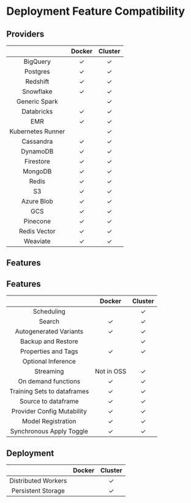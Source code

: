 # Deployment Feature Compatibility
## Providers
|                   |       Docker       |  Cluster  |
|:-----------------:|:------------------:|:---------:|
|     BigQuery      |       &check;      |     &check;     |
|     Postgres      | &check; |     &check;     |
|     Redshift      | &check; |     &check;     |
|     Snowflake     | &check; |     &check;     |
|   Generic Spark   |                    |     &check;     |
|    Databricks     | &check; |     &check;     |
|        EMR        | &check; |     &check;     |
| Kubernetes Runner |                    |     &check;     |
|     Cassandra     | &check; |     &check;     |
|     DynamoDB      | &check; |     &check;     |
|     Firestore     | &check; |     &check;     |
|      MongoDB      | &check; |     &check;     |
|       Redis       | &check; |     &check;     |
|        S3         | &check; |     &check;     |
|    Azure Blob     | &check; |     &check;     |
|        GCS        | &check; |     &check;     |
|     Pinecone      | &check; |     &check;     |
|   Redis Vector    | &check; |     &check;     |
|     Weaviate      | &check; |     &check;     |


## Features
## Features
|                               |    Docker    |  Cluster  |
|:-----------------------------:|:------------:|:---------:|
|          Scheduling           |              |     &check;     |
|            Search             |      &check;       |     &check;     |
|    Autogenerated Variants     |      &check;       |     &check;     |
|      Backup and Restore       |              |     &check;     |
|      Properties and Tags      |      &check;       |     &check;     |
|      Optional Inference       |              |           |
|           Streaming           |  Not in OSS  |     &check;     |
|      On demand functions      |      &check;       |     &check;     |
|  Training Sets to dataframes  |      &check;       |     &check;     |
|      Source to dataframe      |      &check;       |     &check;     |
|  Provider Config Mutability   |      &check;       |     &check;     |
|      Model Registration       |      &check;       |     &check;     |
|   Synchronous Apply Toggle    |      &check;       |     &check;     |


## Deployment
|                               |    Docker    |  Cluster  |
|:-----------------------------:|:------------:|:---------:|
|      Distributed Workers      |              |     &check;     |
|      Persistent Storage       |              |     &check;     |